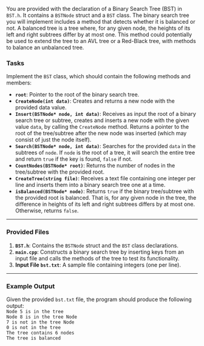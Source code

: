 You are provided with the declaration of a Binary Search Tree (BST) in `BST.h`. It contains a `BSTNode` struct and a `BST` class. The binary search tree you will implement includes a method that detects whether it is balanced or not. A balanced tree is a tree where, for any given node, the heights of its left and right subtrees differ by at most one. This method could potentially be used to extend the tree to an AVL tree or a Red-Black tree, with methods to balance an unbalanced tree.

### Tasks
Implement the `BST` class, which should contain the following methods and members:

- **`root`**: Pointer to the root of the binary search tree.
- **`CreateNode(int data)`**: Creates and returns a new node with the provided data value.
- **`Insert(BSTNode* node, int data)`**: Receives as input the root of a binary search tree or subtree, creates and inserts a new node with the given value `data`, by calling the `CreateNode` method. Returns a pointer to the root of the tree/subtree after the new node was inserted (which may consist of just the node itself).
- **`Search(BSTNode* node, int data)`**: Searches for the provided `data` in the subtrees of `node`. If `node` is the root of a tree, it will search the entire tree and return `true` if the key is found, `false` if not.
- **`CountNodes(BSTNode* root)`**: Returns the number of nodes in the tree/subtree with the provided root.
- **`CreateTree(string file)`**: Receives a text file containing one integer per line and inserts them into a binary search tree one at a time.
- **`isBalanced(BSTNode* node)`**: Returns `true` if the binary tree/subtree with the provided root is balanced. That is, for any given node in the tree, the difference in heights of its left and right subtrees differs by at most one. Otherwise, returns `false`.

---

### Provided Files

1. **`BST.h`**: Contains the `BSTNode` struct and the `BST` class declarations.
2. **`main.cpp`**: Constructs a binary search tree by inserting keys from an input file and calls the methods of the tree to test its functionality.
3. **Input File `bst.txt`**: A sample file containing integers (one per line).

---

### Example Output

Given the provided `bst.txt` file, the program should produce the following output:<br>
`Node 5 is in the tree`<br>
`Node 8 is in the tree Node`<br>
`7 is not in the tree Node`<br>
`0 is not in the tree`<br>
`The tree contains 6 nodes`<br>
`The tree is balanced`
